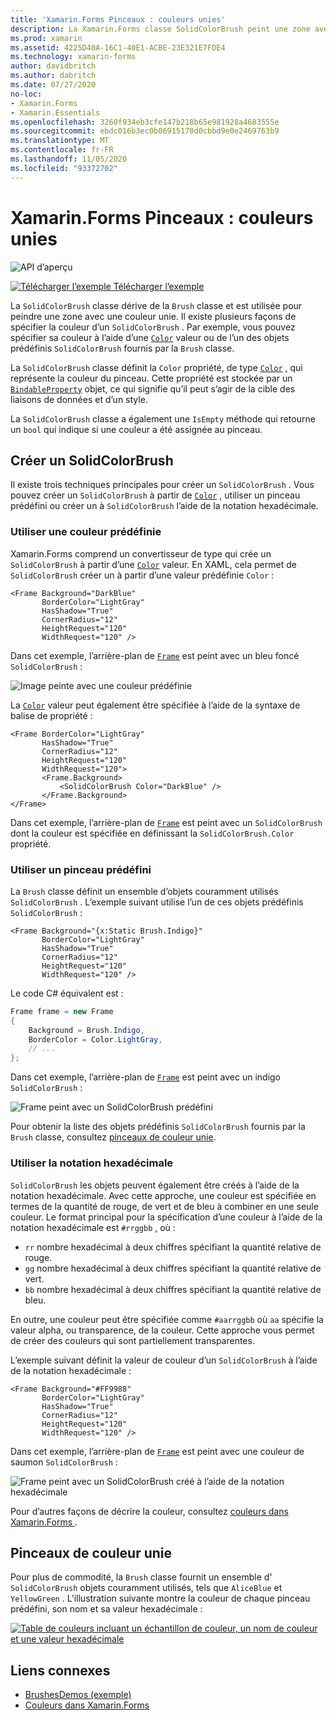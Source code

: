 ```yaml
---
title: 'Xamarin.Forms Pinceaux : couleurs unies'
description: La Xamarin.Forms classe SolidColorBrush peint une zone avec une couleur unie.
ms.prod: xamarin
ms.assetid: 4225D40A-16C1-40E1-ACBE-23E321E7FDE4
ms.technology: xamarin-forms
author: davidbritch
ms.author: dabritch
ms.date: 07/27/2020
no-loc:
- Xamarin.Forms
- Xamarin.Essentials
ms.openlocfilehash: 3260f934eb3cfe147b218b65e981928a4683555e
ms.sourcegitcommit: ebdc016b3ec0b06915170d0cbbd9e0e2469763b9
ms.translationtype: MT
ms.contentlocale: fr-FR
ms.lasthandoff: 11/05/2020
ms.locfileid: "93372702"
---
```

# <a name="no-locxamarinforms-brushes-solid-colors"></a>Xamarin.Forms Pinceaux : couleurs unies

![API d’aperçu](~/media/shared/preview.png "Cette API est actuellement en préversion.")

[![Télécharger l’exemple](~/media/shared/download.png) Télécharger l’exemple](/samples/xamarin/xamarin-forms-samples/userinterface-brushdemos/)

La `SolidColorBrush` classe dérive de la `Brush` classe et est utilisée pour peindre une zone avec une couleur unie. Il existe plusieurs façons de spécifier la couleur d’un `SolidColorBrush` . Par exemple, vous pouvez spécifier sa couleur à l’aide d’une [`Color`](xref:Xamarin.Forms.Color) valeur ou de l’un des objets prédéfinis `SolidColorBrush` fournis par la `Brush` classe.

La `SolidColorBrush` classe définit la `Color` propriété, de type [`Color`](xref:Xamarin.Forms.Color) , qui représente la couleur du pinceau. Cette propriété est stockée par un [`BindableProperty`](xref:Xamarin.Forms.BindableProperty) objet, ce qui signifie qu’il peut s’agir de la cible des liaisons de données et d’un style.

La `SolidColorBrush` classe a également une `IsEmpty` méthode qui retourne un `bool` qui indique si une couleur a été assignée au pinceau.

## <a name="create-a-solidcolorbrush"></a>Créer un SolidColorBrush

Il existe trois techniques principales pour créer un `SolidColorBrush` . Vous pouvez créer un `SolidColorBrush` à partir de [`Color`](xref:Xamarin.Forms.Color) , utiliser un pinceau prédéfini ou créer un à `SolidColorBrush` l’aide de la notation hexadécimale.

### <a name="use-a-predefined-color"></a>Utiliser une couleur prédéfinie

Xamarin.Forms comprend un convertisseur de type qui crée un `SolidColorBrush` à partir d’une [`Color`](xref:Xamarin.Forms.Color) valeur. En XAML, cela permet de `SolidColorBrush` créer un à partir d’une valeur prédéfinie `Color` :

```xaml
<Frame Background="DarkBlue"
       BorderColor="LightGray"
       HasShadow="True"
       CornerRadius="12"
       HeightRequest="120"
       WidthRequest="120" />
```

Dans cet exemple, l’arrière-plan de [`Frame`](xref:Xamarin.Forms.Frame) est peint avec un bleu foncé `SolidColorBrush` :

![Image peinte avec une couleur prédéfinie](solidcolor-images/predefined-color.png)

La [`Color`](xref:Xamarin.Forms.Color) valeur peut également être spécifiée à l’aide de la syntaxe de balise de propriété :

```xaml
<Frame BorderColor="LightGray"
       HasShadow="True"
       CornerRadius="12"
       HeightRequest="120"
       WidthRequest="120">
       <Frame.Background>
           <SolidColorBrush Color="DarkBlue" />
       </Frame.Background>
</Frame>
```

Dans cet exemple, l’arrière-plan de [`Frame`](xref:Xamarin.Forms.Frame) est peint avec un `SolidColorBrush` dont la couleur est spécifiée en définissant la `SolidColorBrush.Color` propriété.

### <a name="use-a-predefined-brush"></a>Utiliser un pinceau prédéfini

La `Brush` classe définit un ensemble d’objets couramment utilisés `SolidColorBrush` . L’exemple suivant utilise l’un de ces objets prédéfinis `SolidColorBrush` :

```xaml
<Frame Background="{x:Static Brush.Indigo}"
       BorderColor="LightGray"
       HasShadow="True"
       CornerRadius="12"
       HeightRequest="120"
       WidthRequest="120" />       
```

Le code C# équivalent est :

```csharp
Frame frame = new Frame
{
    Background = Brush.Indigo,
    BorderColor = Color.LightGray,
    // ...
};
```

Dans cet exemple, l’arrière-plan de [`Frame`](xref:Xamarin.Forms.Frame) est peint avec un indigo `SolidColorBrush` :

![Frame peint avec un SolidColorBrush prédéfini](solidcolor-images/predefined-brush.png)

Pour obtenir la liste des objets prédéfinis `SolidColorBrush` fournis par la `Brush` classe, consultez [pinceaux de couleur unie](#solid-color-brushes).

### <a name="use-hexadecimal-notation"></a>Utiliser la notation hexadécimale

`SolidColorBrush` les objets peuvent également être créés à l’aide de la notation hexadécimale. Avec cette approche, une couleur est spécifiée en termes de la quantité de rouge, de vert et de bleu à combiner en une seule couleur. Le format principal pour la spécification d’une couleur à l’aide de la notation hexadécimale est `#rrggbb` , où :

- `rr` nombre hexadécimal à deux chiffres spécifiant la quantité relative de rouge.
- `gg` nombre hexadécimal à deux chiffres spécifiant la quantité relative de vert.
- `bb` nombre hexadécimal à deux chiffres spécifiant la quantité relative de bleu.

En outre, une couleur peut être spécifiée comme `#aarrggbb` où `aa` spécifie la valeur alpha, ou transparence, de la couleur. Cette approche vous permet de créer des couleurs qui sont partiellement transparentes.

L’exemple suivant définit la valeur de couleur d’un `SolidColorBrush` à l’aide de la notation hexadécimale :

```xaml
<Frame Background="#FF9988"
       BorderColor="LightGray"
       HasShadow="True"
       CornerRadius="12"
       HeightRequest="120"
       WidthRequest="120" />
```

Dans cet exemple, l’arrière-plan de [`Frame`](xref:Xamarin.Forms.Frame) est peint avec une couleur de saumon `SolidColorBrush` :

![Frame peint avec un SolidColorBrush créé à l’aide de la notation hexadécimale](solidcolor-images/hex.png)

Pour d’autres façons de décrire la couleur, consultez [couleurs dans Xamarin.Forms ](~/xamarin-forms/user-interface/colors.md).

## <a name="solid-color-brushes"></a>Pinceaux de couleur unie

Pour plus de commodité, la `Brush` classe fournit un ensemble d' `SolidColorBrush` objets couramment utilisés, tels que `AliceBlue` et `YellowGreen` . L’illustration suivante montre la couleur de chaque pinceau prédéfini, son nom et sa valeur hexadécimale :

[![Table de couleurs incluant un échantillon de couleur, un nom de couleur et une valeur hexadécimale](solidcolor-images/solidcolorbrushes.png)](solidcolor-images/solidcolorbrushes-large.png#lightbox)

## <a name="related-links"></a>Liens connexes

- [BrushesDemos (exemple)](/samples/xamarin/xamarin-forms-samples/userinterface-brushdemos/)
- [Couleurs dans Xamarin.Forms](~/xamarin-forms/user-interface/colors.md)